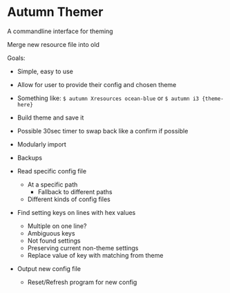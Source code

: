 # Autumn Themer

A commandline interface for theming

Merge new resource file into old

Goals:
- Simple, easy to use
- Allow for user to provide their config and chosen theme
- Something like: `$ autumn Xresources ocean-blue` or `$ autumn i3 {theme-here}`

- Build theme and save it
- Possible 30sec timer to swap back like a confirm if possible
- Modularly import
- Backups
- Read specific config file
  - At a specific path
    - Fallback to different paths
  - Different kinds of config files
- Find setting keys on lines with hex values
  - Multiple on one line?
  - Ambiguous keys
  - Not found settings
  - Preserving current non-theme settings
  - Replace value of key with matching from theme
- Output new config file
  - Reset/Refresh program for new config 

